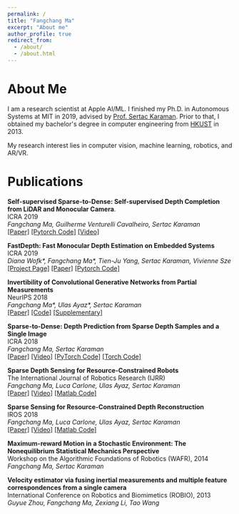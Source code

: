 ```yaml
---
permalink: /
title: "Fangchang Ma"
excerpt: "About me"
author_profile: true
redirect_from: 
  - /about/
  - /about.html
---
```


About Me
======
I am a research scientist at Apple AI/ML. I finished my Ph.D. in Autonomous Systems at MIT in 2019, advised by [Prof. Sertac Karaman](http://sertac.scripts.mit.edu/web/). Prior to that, I obtained my bachelor's degree in computer engineering from [HKUST](http://www.ust.hk/) in 2013.

My research interest lies in computer vision, machine learning, robotics, and AR/VR.


Publications
======
**Self-supervised Sparse-to-Dense: Self-supervised Depth Completion from LiDAR and Monocular Camera**. <br/>
ICRA 2019 <br/> 
*Fangchang Ma, Guilherme Venturelli Cavalheiro, Sertac Karaman* <br/>
[[Paper]](https://arxiv.org/pdf/1807.00275.pdf) [[Pytorch Code]](https://github.com/fangchangma/self-supervised-depth-completion) [[Video]](https://youtu.be/bGXfvF261pc)

**FastDepth: Fast Monocular Depth Estimation on Embedded Systems** <br/>
ICRA 2019 <br/> 
*Diana Wofk\*, Fangchang Ma\*, Tien-Ju Yang, Sertac Karaman, Vivienne Sze* <br/>
[[Project Page]](http://fastdepth.mit.edu/) [[Paper]](http://fastdepth.mit.edu/2019_icra_fastdepth.pdf) [[Pytorch Code]](https://github.com/dwofk/fast-depth) 

**Invertibility of Convolutional Generative Networks from Partial Measurements** <br/>
NeurIPS 2018 <br/>
*Fangchang Ma\*, Ulas Ayaz\*, Sertac Karaman* <br/>
[[Paper]](https://papers.nips.cc/paper/8171-invertibility-of-convolutional-generative-networks-from-partial-measurements.pdf) [[Code]](https://github.com/fangchangma/invert-generative-networks) [[Supplementary]](https://papers.nips.cc/paper/8171-invertibility-of-convolutional-generative-networks-from-partial-measurements-supplemental.zip) 

**Sparse-to-Dense: Depth Prediction from Sparse Depth Samples and a Single Image** <br/>
ICRA 2018 <br/> 
*Fangchang Ma, Sertac Karaman* <br/>
[[Paper]](https://arxiv.org/pdf/1709.07492.pdf) [[Video]](https://youtu.be/vNIIT_M7x7Y)  [[PyTorch Code]](https://github.com/fangchangma/sparse-to-dense.pytorch) [[Torch Code]](https://github.com/fangchangma/sparse-to-dense) 

**Sparse Depth Sensing for Resource-Constrained Robots** <br/>
The International Journal of Robotics Research (IJRR) <br/> 
*Fangchang Ma, Luca Carlone, Ulas Ayaz, Sertac Karaman* <br/>
[[Paper]](https://arxiv.org/pdf/1703.01398.pdf) [[Video]](https://youtu.be/vE56akCGeJQ)  [[Matlab Code]](https://github.com/sparse-depth-sensing/sparse-depth-sensing)

**Sparse Sensing for Resource-Constrained Depth Reconstruction** <br/>
IROS 2018 <br/> 
*Fangchang Ma, Luca Carlone, Ulas Ayaz, Sertac Karaman* <br/>
[[Paper]](https://arxiv.org/pdf/1703.01398.pdf) [[Video]](https://youtu.be/vE56akCGeJQ)  [[Matlab Code]](https://github.com/sparse-depth-sensing/sparse-depth-sensing)

**Maximum-reward Motion in a Stochastic Environment: The Nonequilibrium Statistical Mechanics Perspective** <br/>
Workshop on the Algorithmic Foundations of Robotics (WAFR), 2014 <br/> 
*Fangchang Ma, Sertac Karaman* <br/>

**Velocity estimator via fusing inertial measurements and multiple feature correspondences from a single camera** <br/>
International Conference on Robotics and Biomimetics (ROBIO), 2013 <br/> 
*Guyue Zhou, Fangchang Ma, Zexiang Li, Tao Wang* <br/>